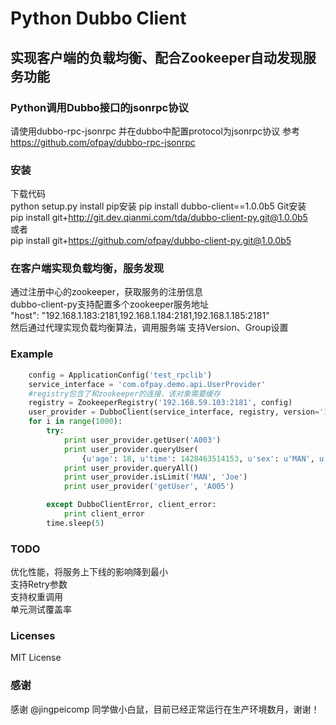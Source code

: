 Python Dubbo Client
=====================================  
实现客户端的负载均衡、配合Zookeeper自动发现服务功能
-------------------------------------


### Python调用Dubbo接口的jsonrpc协议  
请使用dubbo-rpc-jsonrpc 并在dubbo中配置protocol为jsonrpc协议
参考 https://github.com/ofpay/dubbo-rpc-jsonrpc

### 安装
下载代码   
python setup.py install
pip安装
pip install dubbo-client==1.0.0b5
Git安装   
pip install git+http://git.dev.qianmi.com/tda/dubbo-client-py.git@1.0.0b5   
或者   
pip install git+https://github.com/ofpay/dubbo-client-py.git@1.0.0b5

### 在客户端实现负载均衡，服务发现  
通过注册中心的zookeeper，获取服务的注册信息   
dubbo-client-py支持配置多个zookeeper服务地址   
"host": "192.168.1.183:2181,192.168.1.184:2181,192.168.1.185:2181"   
然后通过代理实现负载均衡算法，调用服务端
支持Version、Group设置

### Example
```python   
    config = ApplicationConfig('test_rpclib')
    service_interface = 'com.ofpay.demo.api.UserProvider'
    #registry包含了和zookeeper的连接，该对象需要缓存
    registry = ZookeeperRegistry('192.168.59.103:2181', config)
    user_provider = DubboClient(service_interface, registry, version='1.0')
    for i in range(1000):
        try:
            print user_provider.getUser('A003')
            print user_provider.queryUser(
                {u'age': 18, u'time': 1428463514153, u'sex': u'MAN', u'id': u'A003', u'name': u'zhangsan'})
            print user_provider.queryAll()
            print user_provider.isLimit('MAN', 'Joe')
            print user_provider('getUser', 'A005')

        except DubboClientError, client_error:
            print client_error
        time.sleep(5)
```

### TODO
优化性能，将服务上下线的影响降到最小  
支持Retry参数    
支持权重调用    
单元测试覆盖率

### Licenses
MIT License

### 感谢
感谢 @jingpeicomp 同学做小白鼠，目前已经正常运行在生产环境数月，谢谢！   
